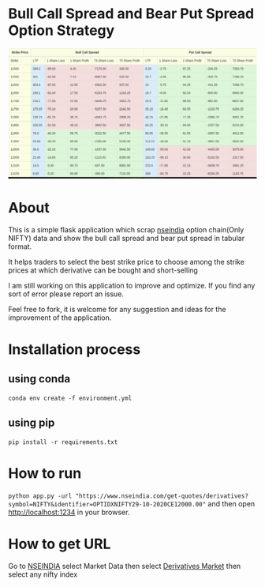# Bull Call Spread and Bear Put Spread Option Strategy

![alt sample](https://github.com/rafiahmad16/bull-bear-option-strategy/blob/master/sample.png?raw=true)

# About

This is a simple flask application which  scrap [nseindia](https://www.nseindia.com) option chain(Only NIFTY) data and show the bull call spread and bear put spread in tabular format.

It helps traders to select the best strike price to choose among the strike prices at which derivative can be bought and short-selling

I am still working on this application to improve and optimize. If you find any sort of error please report an issue.

Feel free to fork, it is welcome for any suggestion and ideas for the improvement of the application.

# Installation process

## using conda 

 `conda env create -f environment.yml`

## using pip

 `pip install -r requirements.txt`
# How to run

 `python app.py -url "https://www.nseindia.com/get-quotes/derivatives?symbol=NIFTY&identifier=OPTIDXNIFTY29-10-2020CE12000.00"`
and then open [http://localhost:1234](http://localhost:1234) in your browser.

# How to get URL

Go to [NSEINDIA](https://www.nseindia.com/) select Market Data then select [Derivatives Market](https://www.nseindia.com/market-data/equity-derivatives-watch) then select any nifty index

